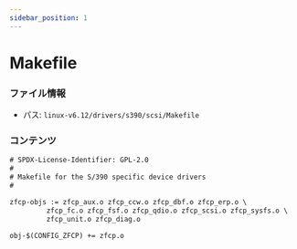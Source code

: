 ```yaml
---
sidebar_position: 1
---
```

# Makefile

### ファイル情報

- パス: `linux-v6.12/drivers/s390/scsi/Makefile`

### コンテンツ

```txt
# SPDX-License-Identifier: GPL-2.0
#
# Makefile for the S/390 specific device drivers
#

zfcp-objs := zfcp_aux.o zfcp_ccw.o zfcp_dbf.o zfcp_erp.o \
	     zfcp_fc.o zfcp_fsf.o zfcp_qdio.o zfcp_scsi.o zfcp_sysfs.o \
	     zfcp_unit.o zfcp_diag.o

obj-$(CONFIG_ZFCP) += zfcp.o

```
